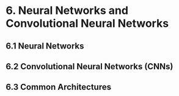 # 6. Neural Networks and Convolutional Neural Networks

## 6.1 Neural Networks

## 6.2 Convolutional Neural Networks (CNNs)

## 6.3 Common Architectures

